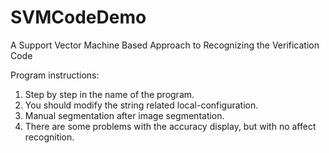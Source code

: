 # SVMCodeDemo
A Support Vector Machine Based Approach to Recognizing the Verification Code

Program instructions:
1. Step by step in the name of the program.
2. You should modify the string related local-configuration.
3. Manual segmentation after image segmentation.
4. There are some problems with the accuracy display, but with no affect recognition. 
